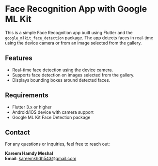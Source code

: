 # Face Recognition App with Google ML Kit

This is a simple Face Recognition app built using Flutter and the `google_mlkit_face_detection` package. The app detects faces in real-time using the device camera or from an image selected from the gallery.

## Features

- Real-time face detection using the device camera.
- Supports face detection on images selected from the gallery.
- Displays bounding boxes around detected faces.

## Requirements

- Flutter 3.x or higher
- Android/iOS device with camera support
- Google ML Kit Face Detection package

## Contact

For any questions or inquiries, feel free to reach out:

**Kareem Hamdy Meshal**  
**Email**: kareemkhdh543@gmail.com
